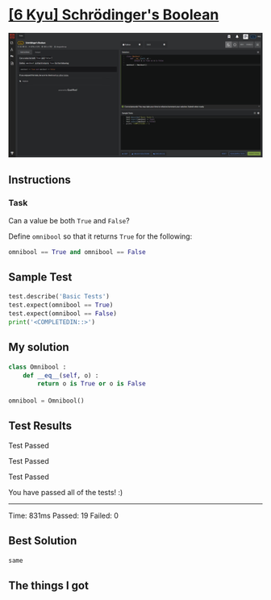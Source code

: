 # [[6 Kyu] Schrödinger's Boolean](https://www.codewars.com/kata/schrodingers-boolean/train/python)

![image](./Problem.png)


## Instructions

### Task

Can a value be both `True` and `False`?

Define `omnibool` so that it returns `True` for the following:

```python
omnibool == True and omnibool == False
```



## Sample Test

```python
test.describe('Basic Tests')
test.expect(omnibool == True)
test.expect(omnibool == False)
print('<COMPLETEDIN::>')
```



## My solution

```python
class Omnibool :
    def __eq__(self, o) :
        return o is True or o is False

omnibool = Omnibool()
```



## Test Results

Test Passed

Test Passed

Test Passed

You have passed all of the tests! :)

---------

Time: 831ms Passed: 19 Failed: 0



## Best Solution

```python
same
```



## The things I got

